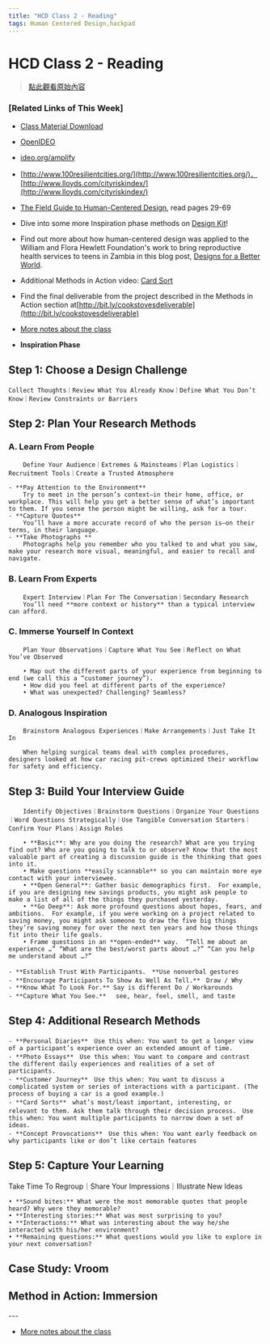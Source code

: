 ```yaml
---
title: "HCD Class 2 - Reading"
tags: Human Centered Design,hackpad
---
```


# HCD Class 2 - Reading

> [點此觀看原始內容](https://g0v.hackpad.tw/jnsqLltxIR3)


### \[Related Links of This Week\]

- [Class Material Download](http://bit.ly/DesignKitDB)
- [OpenIDEO](https://openideo.com/)
- [ideo.org/amplify](https://ideo.org/amplify)
- [http://www.100resilientcities.org/](http://www.100resilientcities.org/)．[http://www.lloyds.com/cityriskindex/](http://www.lloyds.com/cityriskindex/)
- [The Field Guide to Human-Centered Design](http://www.designkit.org/resources/1/), read pages 29-69
- Dive into some more Inspiration phase methods on [Design Kit](http://www.designkit.org/methods)!
- Find out more about how human-centered design was applied to the William and Flora Hewlett Foundation's work to bring reproductive health services to teens in Zambia in this blog post, [Designs for a Better World](http://stories.hewlett.org/designs_for_a_better_world).
- Additional Methods in Action video: [Card Sort](http://www.designkit.org/methods/24)
- Find the final deliverable from the project described in the Methods in Action section at[http://bit.ly/cookstovesdeliverable](http://bit.ly/cookstovesdeliverable)
- [More notes about the class](https://g0v.hackpad.com/ep/group/otMK6urLSk6)

- **Inspiration Phase**

## Step 1: Choose a Design Challenge

    Collect Thoughts｜Review What You Already Know｜Define What You Don’t Know｜Review Constraints or Barriers

## Step 2: Plan Your Research Methods

### A. Learn From People

        Define Your Audience｜Extremes & Mainsteams｜Plan Logistics｜Recruitment Tools｜Create a Trusted Atmosphere

    - **Pay Attention to the Environment**
        Try to meet in the person’s context—in their home, office, or workplace. This will help you get a better sense of what’s important to them. If you sense the person might be willing, ask for a tour.
    - **Capture Quotes**
        You’ll have a more accurate record of who the person is—on their terms, in their language.
    - **Take Photographs **
        Photographs help you remember who you talked to and what you saw, make your research more visual, meaningful, and easier to recall and navigate.

### B. Learn From Experts

        Expert Interview｜Plan For The Conversation｜Secondary Research
        You’ll need **more context or history** than a typical interview can afford.

### C. Immerse Yourself In Context

        Plan Your Observations｜Capture What You See｜Reflect on What You’ve Observed

        • Map out the different parts of your experience from beginning to end (we call this a “customer journey”).
        • How did you feel at different parts of the experience?
        • What was unexpected? Challenging? Seamless?

### D. Analogous Inspiration

        Brainstorm Analogous Experiences｜Make Arrangements｜Just Take It In

        When helping surgical teams deal with complex procedures, designers looked at how car racing pit-crews optimized their workflow for safety and efficiency.

## Step 3: Build Your Interview Guide


        Identify Objectives｜Brainstorm Questions｜Organize Your Questions｜Word Questions Strategically｜Use Tangible Conversation Starters｜Confirm Your Plans｜Assign Roles

        • **Basic**: Why are you doing the research? What are you trying find out? Who are you going to talk to or observe? Know that the most valuable part of creating a discussion guide is the thinking that goes into it.
        • Make questions **easily scannable** so you can maintain more eye contact with your interviewee.
        • **Open General**: Gather basic demographics first.  For example, if you are designing new savings products, you might ask people to make a list of all of the things they purchased yesterday.
        • **Go Deep**: Ask more profound questions about hopes, fears, and ambitions.  For example, if you were working on a project related to saving money, you might ask someone to draw the five big things they’re saving money for over the next ten years and how those things fit into their life goals.
        • Frame questions in an **open-ended** way.  “Tell me about an experience …” “What are the best/worst parts about …?” “Can you help me understand about …?”

    - **Establish Trust With Participants.　**Use nonverbal gestures
    - **Encourage Participants To Show As Well As Tell.**　Draw / Why
    - **Know What To Look For.** Say is different Do / Workarounds
    - **Capture What You See.**　 see, hear, feel, smell, and taste

## Step 4: Additional Research Methods


    - **Personal Diaries**　Use this when: You want to get a longer view of a participant’s experience over an extended amount of time.
    - **Photo Essays**　Use this when: You want to compare and contrast the different daily experiences and realities of a set of participants.
    - **Customer Journey**　Use this when: You want to discuss a complicated system or series of interactions with a participant. (The process of buying a car is a good example.)
    - **Card Sorts**　what’s most/least important, interesting, or relevant to them. Ask them talk through their decision process.　Use this when: You want multiple participants to narrow down a set of ideas.
    - **Concept Provocations**　Use this when: You want early feedback on why participants like or don’t like certain features

## Step 5: Capture Your Learning


Take Time To Regroup｜Share Your Impressions｜Illustrate New Ideas

    • **Sound bites:** What were the most memorable quotes that people heard? Why were they memorable?
    • **Interesting stories:** What was most surprising to you?
    • **Interactions:** What was interesting about the way he/she interacted with his/her environment?
    • **Remaining questions:** What questions would you like to explore in your next conversation?

## Case Study: Vroom


## Method in Action: Immersion


\-\-\-

- [More notes about the class](https://g0v.hackpad.com/ep/group/otMK6urLSk6)

